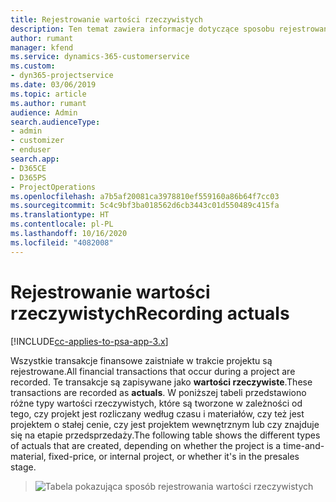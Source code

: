 ```yaml
---
title: Rejestrowanie wartości rzeczywistych
description: Ten temat zawiera informacje dotyczące sposobu rejestrowania wartości rzeczywistych.
author: rumant
manager: kfend
ms.service: dynamics-365-customerservice
ms.custom:
- dyn365-projectservice
ms.date: 03/06/2019
ms.topic: article
ms.author: rumant
audience: Admin
search.audienceType:
- admin
- customizer
- enduser
search.app:
- D365CE
- D365PS
- ProjectOperations
ms.openlocfilehash: a7b5af20081ca3978810ef559160a86b64f7cc03
ms.sourcegitcommit: 5c4c9bf3ba018562d6cb3443c01d550489c415fa
ms.translationtype: HT
ms.contentlocale: pl-PL
ms.lasthandoff: 10/16/2020
ms.locfileid: "4082008"
---
```

# <a name="recording-actuals"></a><span data-ttu-id="9d9cd-103">Rejestrowanie wartości rzeczywistych</span><span class="sxs-lookup"><span data-stu-id="9d9cd-103">Recording actuals</span></span> 

[!INCLUDE[cc-applies-to-psa-app-3.x](../includes/cc-applies-to-psa-app-3x.md)]

<span data-ttu-id="9d9cd-104">Wszystkie transakcje finansowe zaistniałe w trakcie projektu są rejestrowane.</span><span class="sxs-lookup"><span data-stu-id="9d9cd-104">All financial transactions that occur during a project are recorded.</span></span> <span data-ttu-id="9d9cd-105">Te transakcje są zapisywane jako **wartości rzeczywiste**.</span><span class="sxs-lookup"><span data-stu-id="9d9cd-105">These transactions are recorded as **actuals**.</span></span> <span data-ttu-id="9d9cd-106">W poniższej tabeli przedstawiono różne typy wartości rzeczywistych, które są tworzone w zależności od tego, czy projekt jest rozliczany według czasu i materiałów, czy też jest projektem o stałej cenie, czy jest projektem wewnętrznym lub czy znajduje się na etapie przedsprzedaży.</span><span class="sxs-lookup"><span data-stu-id="9d9cd-106">The following table shows the different types of actuals that are created, depending on whether the project is a time-and-material, fixed-price, or internal project, or whether it's in the presales stage.</span></span>

> ![Tabela pokazująca sposób rejestrowania wartości rzeczywistych](media/advanced-table2.png)
